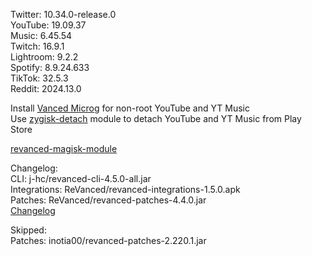Twitter: 10.34.0-release.0  
YouTube: 19.09.37  
Music: 6.45.54  
Twitch: 16.9.1  
Lightroom: 9.2.2  
Spotify: 8.9.24.633  
TikTok: 32.5.3  
Reddit: 2024.13.0  

Install [Vanced Microg](https://github.com/TeamVanced/VancedMicroG/releases) for non-root YouTube and YT Music  
Use [zygisk-detach](https://github.com/j-hc/zygisk-detach) module to detach YouTube and YT Music from Play Store  

[revanced-magisk-module](https://github.com/j-hc/revanced-magisk-module)  

Changelog:  
CLI: j-hc/revanced-cli-4.5.0-all.jar  
Integrations: ReVanced/revanced-integrations-1.5.0.apk  
Patches: ReVanced/revanced-patches-4.4.0.jar  
[Changelog](https://github.com/ReVanced/revanced-patches/releases/tag/v4.4.0)  

Skipped:  
Patches: inotia00/revanced-patches-2.220.1.jar    
